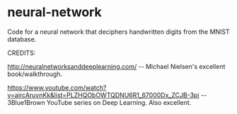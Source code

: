 # neural-network
 Code for a neural network that deciphers handwritten digits from the MNIST database.

CREDITS: 

http://neuralnetworksanddeeplearning.com/ -- Michael Nielsen's excellent book/walkthrough.

https://www.youtube.com/watch?v=aircAruvnKk&list=PLZHQObOWTQDNU6R1_67000Dx_ZCJB-3pi -- 3Blue1Brown YouTube series on Deep Learning. Also excellent.
